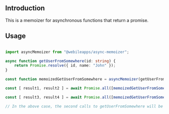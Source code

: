 ## Introduction

This is a memoizer for asynchronous functions that return a promise.

## Usage

```typescript

import asyncMemoizer from "@webileapps/async-memoizer";

async function getUserFromSomewhere(id: string) {
    return Promise.resolve({ id, name: "John" });
}

const function memoizedGetUserFromSomewhere = asyncMemoizer(getUserFromSomewhere);

const [ result1, result2 ] = await Promise.all([memoizedGetUserFromSomewhere("1"), memoizedGetUserFromSomewhere("2")]);

const [ result3, result4 ] = await Promise.all([memoizedGetUserFromSomewhere("1"), memoizedGetUserFromSomewhere("2")]);

// In the above case, the second calls to getUserFromSomewhere will be skipped as the results are memoized

```

```